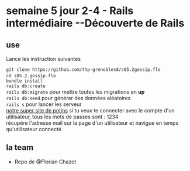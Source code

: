 # semaine 5 jour 2-4 - Rails intermédiaire --Découverte de Rails

## use

Lance les instruction suivantes

`git clone https://github.com/thp-grenobles8/s05.2gossip.flo`<br>
`cd s05.2.gossip.flo` <br>
`bundle install`<br>
`rails db:create`<br>
`rails db:migrate` pour mettre toutes les migrations en **up**<br>
`rails db:seed` pour générer des données aléatoires<br>
`rails s` pour lancer les serveur<br>
 <a href="http://localhost:3000/ ">notre super site de potins</a>
si tu veux te connecter avec le compte d'un utilisateur, tous les mots de passes sont : 1234 <br>
récupère l'adresse mail sur la page d'un utilisateur et navigue en temps qu'utilisateur connecté

## la team

- Repo de @Florian Chazot

